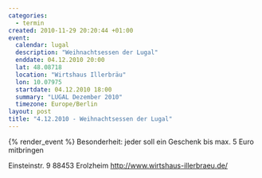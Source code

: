 ```yaml
--- 
categories: 
  - termin
created: 2010-11-29 20:20:44 +01:00
event: 
  calendar: lugal
  description: "Weihnachtsessen der Lugal"
  enddate: 04.12.2010 20:00
  lat: 48.08718
  location: "Wirtshaus Illerbräu"
  lon: 10.07975
  startdate: 04.12.2010 18:00
  summary: "LUGAL Dezember 2010"
  timezone: Europe/Berlin
layout: post
title: "4.12.2010 - Weihnachtsessen der Lugal"
---
```


{% render_event %}
Besonderheit: jeder soll ein Geschenk bis max. 5 Euro mitbringen

Einsteinstr. 9
88453 Erolzheim
http://www.wirtshaus-illerbraeu.de/

